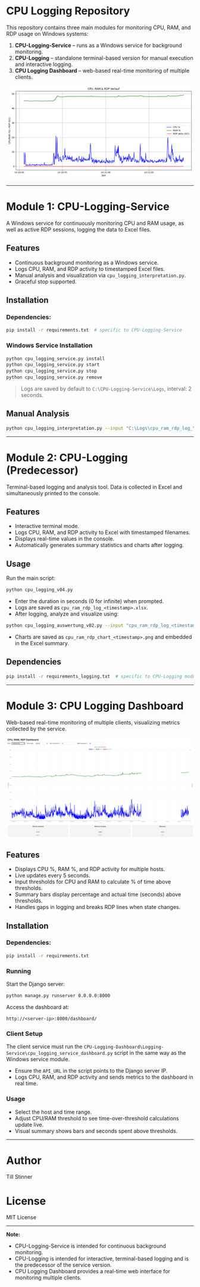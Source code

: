 # CPU Logging Repository

This repository contains three main modules for monitoring CPU, RAM, and RDP usage on Windows systems:

1. **CPU-Logging-Service** – runs as a Windows service for background monitoring.
2. **CPU-Logging** – standalone terminal-based version for manual execution and interactive logging.
3. **CPU Logging Dashboard** – web-based real-time monitoring of multiple clients.

![CPU/RAM/RDP Chart](CPU-Logging-Service/example_chart.png)

---

# Module 1: CPU-Logging-Service

A Windows service for continuously monitoring CPU and RAM usage, as well as active RDP sessions, logging the data to Excel files.

## Features

* Continuous background monitoring as a Windows service.
* Logs CPU, RAM, and RDP activity to timestamped Excel files.
* Manual analysis and visualization via `cpu_logging_interpretation.py`.
* Graceful stop supported.

## Installation

### Dependencies:

```bash
pip install -r requirements.txt  # specific to CPU-Logging-Service
```

### Windows Service Installation

```cmd
python cpu_logging_service.py install
python cpu_logging_service.py start
python cpu_logging_service.py stop
python cpu_logging_service.py remove
```

> Logs are saved by default to `C:\CPU-Logging-Service\Logs`, interval: 2 seconds.

## Manual Analysis

```bash
python cpu_logging_interpretation.py --input "C:\Logs\cpu_ram_rdp_log_YYYY-MM-DD_HH-MM-SS.xlsx" --cpu 80 --ram 70
```

---

# Module 2: CPU-Logging (Predecessor)

Terminal-based logging and analysis tool. Data is collected in Excel and simultaneously printed to the console.

## Features

* Interactive terminal mode.
* Logs CPU, RAM, and RDP activity to Excel with timestamped filenames.
* Displays real-time values in the console.
* Automatically generates summary statistics and charts after logging.

## Usage

Run the main script:

```bash
python cpu_logging_v04.py
```

* Enter the duration in seconds (0 for infinite) when prompted.
* Logs are saved as `cpu_ram_rdp_log_<timestamp>.xlsx`.
* After logging, analyze and visualize using:

```bash
python cpu_logging_auswertung_v02.py --input "cpu_ram_rdp_log_<timestamp>.xlsx" --cpu 80 --ram 70
```

* Charts are saved as `cpu_ram_rdp_chart_<timestamp>.png` and embedded in the Excel summary.

## Dependencies

```bash
pip install -r requirements_logging.txt  # specific to CPU-Logging module
```

---

# Module 3: CPU Logging Dashboard

Web-based real-time monitoring of multiple clients, visualizing metrics collected by the service.

![CPU/RAM/RDP Dashboard](CPU-Logging-Dashboard/dashboard_img.png)

## Features

* Displays CPU %, RAM %, and RDP activity for multiple hosts.
* Live updates every 5 seconds.
* Input thresholds for CPU and RAM to calculate % of time above thresholds.
* Summary bars display percentage and actual time (seconds) above thresholds.
* Handles gaps in logging and breaks RDP lines when state changes.

## Installation

### Dependencies:

```bash
pip install -r requirements.txt
```

### Running

Start the Django server:

```bash
python manage.py runserver 0.0.0.0:8000
```

Access the dashboard at:

```
http://<server-ip>:8000/dashboard/
```

### Client Setup

The client service must run the `CPU-Logging-Dashboard\Logging-Service\cpu_logging_service_dashboard.py` script in the same way as the Windows service module.

* Ensure the `API_URL` in the script points to the Django server IP.
* Logs CPU, RAM, and RDP activity and sends metrics to the dashboard in real time.

### Usage

* Select the host and time range.
* Adjust CPU/RAM threshold to see time-over-threshold calculations update live.
* Visual summary shows bars and seconds spent above thresholds.

---

# Author

Till Stinner

# License

MIT License

---

**Note:**

* CPU-Logging-Service is intended for continuous background monitoring.
* CPU-Logging is intended for interactive, terminal-based logging and is the predecessor of the service version.
* CPU Logging Dashboard provides a real-time web interface for monitoring multiple clients.
